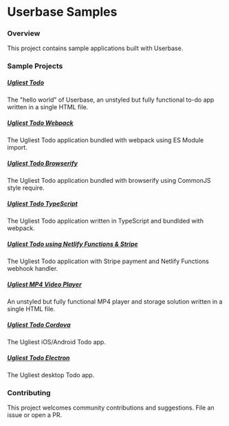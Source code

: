 # Userbase Samples

### Overview

This project contains sample applications built with Userbase.

### Sample Projects

##### [Ugliest Todo](./ugliest-todo)

The "hello world" of Userbase, an unstyled but fully functional to-do app
written in a single HTML file.

##### [Ugliest Todo Webpack](./ugliest-todo-webpack)

The Ugliest Todo application bundled with webpack using ES Module import.

##### [Ugliest Todo Browserify](./ugliest-todo-browserify)

The Ugliest Todo application bundled with browserify using CommonJS style
require.

##### [Ugliest Todo TypeScript](./ugliest-todo-typescript)

The Ugliest Todo application written in TypeScript and bundlded with webpack.

##### [Ugliest Todo using Netlify Functions & Stripe](./ugliest-todo-stripe-netlify)

The Ugliest Todo application with Stripe payment and Netlify Functions webhook handler.

##### [Ugliest MP4 Video Player](./ugliest-mp4-player)

An unstyled but fully functional MP4 player and storage solution written
in a single HTML file.

##### [Ugliest Todo Cordova](./ugliest-todo-cordova)

The Ugliest iOS/Android Todo app.

##### [Ugliest Todo Electron](./ugliest-todo-electron)

The Ugliest desktop Todo app.

### Contributing

This project welcomes community contributions and suggestions. File an issue or
open a PR.
